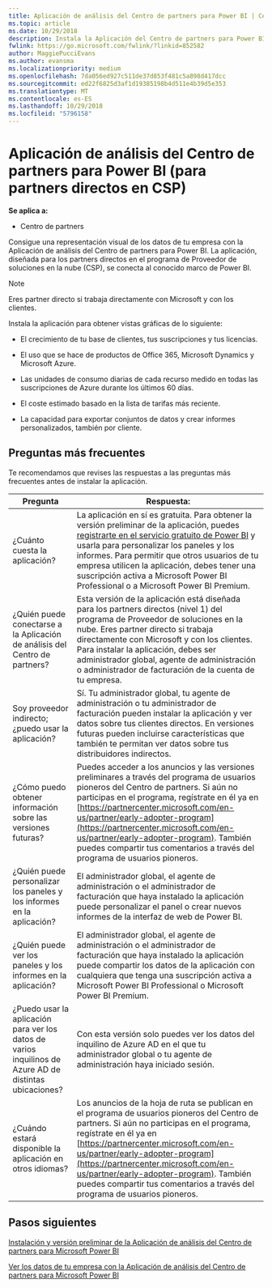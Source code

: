 ```yaml
---
title: Aplicación de análisis del Centro de partners para Power BI | Centro de partners
ms.topic: article
ms.date: 10/29/2018
description: Instala la Aplicación del Centro de partners para Power BI.
fwlink: https://go.microsoft.com/fwlink/?linkid=852582
author: MaggiePucciEvans
ms.author: evansma
ms.localizationpriority: medium
ms.openlocfilehash: 7da056ed927c511de37d853f481c5a898d417dcc
ms.sourcegitcommit: ed22f6825d3af1d19385198b4d511e4b39d5e353
ms.translationtype: MT
ms.contentlocale: es-ES
ms.lasthandoff: 10/29/2018
ms.locfileid: "5796158"
---
```

# <a name="partner-center-analytics-app-for-power-bi-direct-partners-in-csp"></a>Aplicación de análisis del Centro de partners para Power BI (para partners directos en CSP)

**Se aplica a:**

- Centro de partners

Consigue una representación visual de los datos de tu empresa con la Aplicación de análisis del Centro de partners para Power BI. La aplicación, diseñada para los partners directos en el programa de Proveedor de soluciones en la nube (CSP), se conecta al conocido marco de Power BI. 

> [!NOTE]  
> Eres partner directo si trabaja directamente con Microsoft y con los clientes. 

Instala la aplicación para obtener vistas gráficas de lo siguiente: 

-   El crecimiento de tu base de clientes, tus suscripciones y tus licencias.

-   El uso que se hace de productos de Office 365, Microsoft Dynamics y Microsoft Azure.

-   Las unidades de consumo diarias de cada recurso medido en todas las suscripciones de Azure durante los últimos 60 días.

-   El coste estimado basado en la lista de tarifas más reciente.

-   La capacidad para exportar conjuntos de datos y crear informes personalizados, también por cliente.

## <a name="frequently-asked-questions"></a>Preguntas más frecuentes

Te recomendamos que revises las respuestas a las preguntas más frecuentes antes de instalar la aplicación. 

| **Pregunta** | **Respuesta:** |
| --- | ---------- |
| ¿Cuánto cuesta la aplicación? | La aplicación en sí es gratuita. Para obtener la versión preliminar de la aplicación, puedes [registrarte en el servicio gratuito de Power BI](https://go.microsoft.com/fwlink/p/?linkid=845347) y usarla para personalizar los paneles y los informes. Para permitir que otros usuarios de tu empresa utilicen la aplicación, debes tener una suscripción activa a Microsoft Power BI Professional o a Microsoft Power BI Premium. |
| ¿Quién puede conectarse a la Aplicación de análisis del Centro de partners? | Esta versión de la aplicación está diseñada para los partners directos (nivel 1) del programa de Proveedor de soluciones en la nube. Eres partner directo si trabaja directamente con Microsoft y con los clientes. Para instalar la aplicación, debes ser administrador global, agente de administración o administrador de facturación de la cuenta de tu empresa. |
| Soy proveedor indirecto; ¿puedo usar la aplicación? | Sí. Tu administrador global, tu agente de administración o tu administrador de facturación pueden instalar la aplicación y ver datos sobre tus clientes directos. En versiones futuras pueden incluirse características que también te permitan ver datos sobre tus distribuidores indirectos. |
| ¿Cómo puedo obtener información sobre las versiones futuras? | Puedes acceder a los anuncios y las versiones preliminares a través del programa de usuarios pioneros del Centro de partners. Si aún no participas en el programa, regístrate en él ya en [https://partnercenter.microsoft.com/en-us/partner/early-adopter-program](https://partnercenter.microsoft.com/en-us/partner/early-adopter-program). También puedes compartir tus comentarios a través del programa de usuarios pioneros. |
| ¿Quién puede personalizar los paneles y los informes en la aplicación? | El administrador global, el agente de administración o el administrador de facturación que haya instalado la aplicación puede personalizar el panel o crear nuevos informes de la interfaz de web de Power BI. |
| ¿Quién puede ver los paneles y los informes en la aplicación? | El administrador global, el agente de administración o el administrador de facturación que haya instalado la aplicación puede compartir los datos de la aplicación con cualquiera que tenga una suscripción activa a Microsoft Power BI Professional o Microsoft Power BI Premium. |
| ¿Puedo usar la aplicación para ver los datos de varios inquilinos de Azure AD de distintas ubicaciones? | Con esta versión solo puedes ver los datos del inquilino de Azure AD en el que tu administrador global o tu agente de administración haya iniciado sesión. | 
| ¿Cuándo estará disponible la aplicación en otros idiomas? | Los anuncios de la hoja de ruta se publican en el programa de usuarios pioneros del Centro de partners. Si aún no participas en el programa, regístrate en él ya en [https://partnercenter.microsoft.com/en-us/partner/early-adopter-program](https://partnercenter.microsoft.com/en-us/partner/early-adopter-program). También puedes compartir tus comentarios a través del programa de usuarios pioneros. | 



## <a name="next-steps"></a>Pasos siguientes

[Instalación y versión preliminar de la Aplicación de análisis del Centro de partners para Microsoft Power BI](power-bi-app-for-direct-partners-install.md)

[Ver los datos de tu empresa con la Aplicación de análisis del Centro de partners para Microsoft Power BI](power-bi-app-for-direct-partners-use.md)
